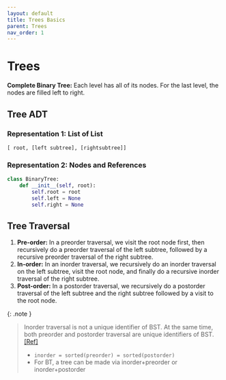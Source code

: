```yaml
---
layout: default
title: Trees Basics
parent: Trees
nav_order: 1
---
```




# Trees

**Complete Binary Tree:** Each level has all of its nodes. For the last level, the nodes are filled left to right.



## Tree ADT

### Representation 1: List of List

```
[ root, [left subtree], [rightsubtree]]
```
### Representation 2: Nodes and References

```python
class BinaryTree:
	def __init__(self, root):
		self.root = root
		self.left = None
		self.right = None
```



## Tree Traversal

1. **Pre-order:** In a preorder traversal, we visit the root node first, then recursively do a preorder traversal of the left subtree, followed by a recursive preorder traversal of the right subtree.
2. **In-order:** In an inorder traversal, we recursively do an inorder traversal on the left subtree, visit the root node, and finally do a recursive inorder traversal of the right subtree.
3. **Post-order:** In a postorder traversal, we recursively do a postorder traversal of the left subtree and the right subtree followed by a visit to the root node.



{: .note }

>  Inorder traversal is not a unique identifier of BST. At the same time, both preorder and postorder traversal are unique identifiers of BST. [[Ref]](https://leetcode.com/problems/convert-sorted-array-to-binary-search-tree/solutions/422736/official-solution/ )
>
> - `inorder = sorted(preorder) = sorted(postorder)`
> - For BT, a tree can be made via inorder+preorder or inorder+postorder
